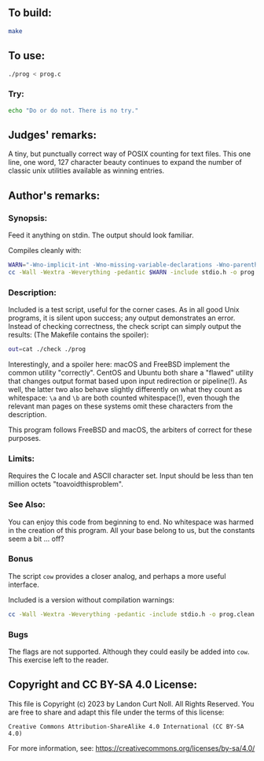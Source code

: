 ## To build:

```sh
make
```


## To use:

```sh
./prog < prog.c
```


### Try:

```sh
echo "Do or do not. There is no try."
```


## Judges' remarks:

A tiny, but punctually correct way of POSIX counting for text files. This one
line, one word, 127 character beauty continues to expand the number of classic
unix utilities available as winning entries.


## Author's remarks:

### Synopsis:

Feed it anything on stdin.
The output should look familiar.

Compiles cleanly with:

```sh
WARN="-Wno-implicit-int -Wno-missing-variable-declarations -Wno-parentheses"
cc -Wall -Wextra -Weverything -pedantic $WARN -include stdio.h -o prog prog.c
```

### Description:

Included is a test script, useful for the corner cases.  As in all good Unix
programs, it is silent upon success; any output demonstrates an error.  Instead
of checking correctness, the check script can simply output the results:   (The
Makefile contains the spoiler):

```sh
out=cat ./check ./prog
```

Interestingly, and a spoiler here: macOS and FreeBSD implement the common
utility "correctly".  CentOS and Ubuntu both share a "flawed" utility that
changes output format based upon input redirection or pipeline(!).  As well, the
latter two also behave slightly differently on what they count as whitespace:
`\a` and `\b` are both counted whitespace(!), even though the relevant man pages
on these systems omit these characters from the description.

This program follows FreeBSD and macOS, the arbiters of correct for these purposes.

### Limits:

Requires the C locale and ASCII character set.
Input should be less than ten million octets "toavoidthisproblem".

### See Also:

You can enjoy this code from beginning to end.
No whitespace was harmed in the creation of this program.
All your base belong to us, but the constants seem a bit ... off?

### Bonus

The script `cow` provides a closer analog, and perhaps a more useful interface.

Included is a version without compilation warnings:

```sh
cc -Wall -Wextra -Weverything -pedantic -include stdio.h -o prog.clean prog.clean.c
```

### Bugs

The flags are not supported.  Although they could easily be added into `cow`.
This exercise left to the reader.


## Copyright and CC BY-SA 4.0 License:

This file is Copyright (c) 2023 by Landon Curt Noll.  All Rights Reserved.
You are free to share and adapt this file under the terms of this license:

    Creative Commons Attribution-ShareAlike 4.0 International (CC BY-SA 4.0)

For more information, see: https://creativecommons.org/licenses/by-sa/4.0/
